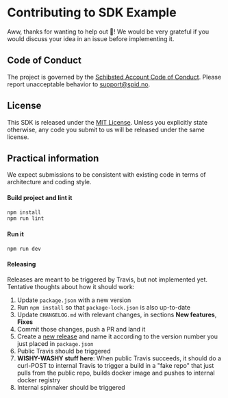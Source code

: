 # Contributing to SDK Example

Aww, thanks for wanting to help out :tada:! We would be very grateful if you would discuss your idea
in an issue before implementing it.

## Code of Conduct
The project is governed by the [Schibsted Account Code of Conduct](../CODE_OF_CONDUCT.md). Please
report unacceptable behavior to support@spid.no.

## License
This SDK is released under the [MIT License](../LICENSE.md). Unless you explicitly state otherwise,
any code you submit to us will be released under the same license.

## Practical information
We expect submissions to be consistent with existing code in terms of architecture and coding style.

#### Build project and lint it
```sh
npm install
npm run lint
```

#### Run it

```sh
npm run dev
```

#### Releasing
Releases are meant to be triggered by Travis, but not implemented yet. Tentative thoughts about how
it should work:

1. Update `package.json` with a new version
1. Run `npm install` so that `package-lock.json` is also up-to-date
1. Update `CHANGELOG.md` with relevant changes, in sections **New features**, **Fixes**
1. Commit those changes, push a PR and land it
1. Create a [new release](https://github.com/schibsted/account-sdk-browser/releases/new) and name it
   according to the version number you just placed in `package.json`
1. Public Travis should be triggered
1. **WISHY-WASHY stuff here**: When public Travis succeeds, it should do a curl-POST to internal
   Travis to trigger a build in a "fake repo" that just pulls from the public repo, builds docker
   image and pushes to internal docker registry
1. Internal spinnaker should be triggered
